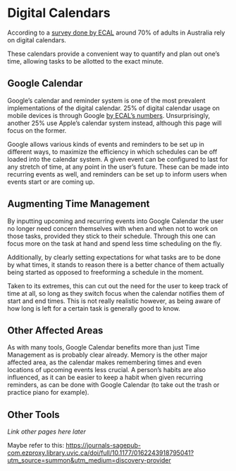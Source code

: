 # Digital Calendars
According to a [survey done by ECAL](https://ecal.com/70-percent-of-adults-rely-on-digital-calendar/) around 70% of adults in Australia rely on digital calendars. 

These calendars provide a convenient way to quantify and plan out one’s time, allowing tasks to be allotted to the exact minute.

## Google Calendar
Google’s calendar and reminder system is one of the most prevalent implementations of the digital calendar. 25% of digital calendar usage on mobile devices is through Google [by ECAL’s numbers](https://ecal.com/70-percent-of-adults-rely-on-digital-calendar/). Unsurprisingly, another 25% use Apple’s calendar system instead, although this page will focus on the former. 

Google allows various kinds of events and reminders to be set up in different ways, to maximize the efficiency in which schedules can be off loaded into the calendar system. A given event can be configured to last for any stretch of time, at any point in the user’s future. These can be made into recurring events as well, and reminders can be set up to inform users when events start or are coming up.

## Augmenting Time Management
By inputting upcoming and recurring events into Google Calendar the user no longer need concern themselves with when and when not to work on those tasks, provided they stick to their schedule. Through this one can focus more on the task at hand and spend less time scheduling on the fly.

Additionally, by clearly setting expectations for what tasks are to be done by what times, it stands to reason there is a better chance of them actually being started as opposed to freeforming a schedule in the moment.

Taken to its extremes, this can cut out the need for the user to keep track of time at all, so long as they switch focus when the calendar notifies them of start and end times. This is not really realistic however, as being aware of how long is left for a certain task is generally good to know. 


## Other Affected Areas
As with many tools, Google Calendar benefits more than just Time Management as is probably clear already. Memory is the other major affected area, as the calendar makes remembering times and even locations of upcoming events less crucial. A person’s habits are also influenced, as it can be easier to keep a habit when given recurring reminders, as can be done with Google Calendar (to take out the trash or practice piano for example).

  

## Other Tools
*Link other pages here later*

Maybe refer to this: https://journals-sagepub-com.ezproxy.library.uvic.ca/doi/full/10.1177/0162243918795041?utm_source=summon&utm_medium=discovery-provider